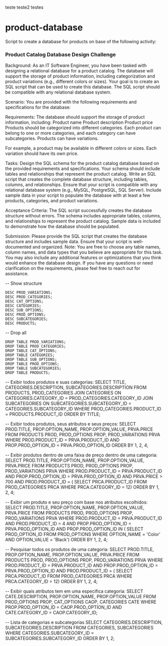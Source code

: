 teste
teste2
testes
# product-database
Script to create a database for products on base of the following activity:

### Product Catalog Database Design Challenge

Background: As an IT Software Engineer, you have been tasked with designing a relational database for a product catalog. The database will support the storage of product information, including categorization and product variations (e.g., different colors or sizes). Your goal is to create an SQL script that can be used to create this database. The SQL script should be compatible with any relational database system. 

Scenario: You are provided with the following requirements and specifications for the database: 

Requirements: 
The database should support the storage of product information, including: 
Product name
Product description
Product price
Products should be categorized into different categories.
Each product can belong to one or more categories, and each category can have subcategories. Products can have variations. 

For example, a product may be available in different colors or sizes. Each variation should have its own price. 

Tasks: 
Design the SQL schema for the product catalog database based on the provided requirements and specifications. 
Your schema should include tables and relationships that represent the product catalog. 
Write an SQL script that creates the complete database structure, including tables, columns, and relationships. Ensure that your script is compatible with any relational database system (e.g., MySQL, PostgreSQL, SQL Server). 
Include sample data in your script to populate the database with at least a few products, categories, and product variations. 

Acceptance Criteria: 
The SQL script successfully creates the database structure without errors. 
The schema includes appropriate tables, columns, and relationships to represent the product catalog. 
Sample data is included to demonstrate how the database should be populated. 

Submission: Please provide the SQL script that creates the database structure and includes sample data. Ensure that your script is well-documented and organized. 
Note: You are free to choose any table names, column names, and data types that you believe are appropriate for this task. You may also include any additional features or optimizations that you think would enhance the database design. If you have any questions or need clarification on the requirements, please feel free to reach out for assistance.


-- Show structure
```
DESC PROD_VARIATIONS;
DESC PROD_CATEGORIES;
DESC CAT_OPTIONS;
DESC CATEGORIES;
DESC SUB_OPTIONS;
DESC PROD_OPTIONS;
DESC SUBCATEGORIES;
DESC PRODUCTS;
```

-- Drop all
```
DROP TABLE PROD_VARIATIONS;
DROP TABLE PROD_CATEGORIES;
DROP TABLE CAT_OPTIONS;
DROP TABLE CATEGORIES;
DROP TABLE SUB_OPTIONS;
DROP TABLE PROD_OPTIONS;
DROP TABLE SUBCATEGORIES;
DROP TABLE PRODUCTS;
```

-- Exibir todos produtos e suas categorias:
SELECT TITLE, CATEGORIES.DESCRIPTION, SUBCATEGORIES.DESCRIPTION FROM PRODUCTS, PROD_CATEGORIES
JOIN CATEGORIES
ON CATEGORIES.CATEGORY_ID = PROD_CATEGORIES.CATEGORY_ID
JOIN SUBCATEGORIES
ON SUBCATEGORIES.SUBCATEGORY_ID = CATEGORIES.SUBCATEGORY_ID
WHERE PROD_CATEGORIES.PRODUCT_ID = PRODUCTS.PRODUCT_ID
ORDER BY TITLE;

-- Exibir todos produtos, seus atributos e seus preços:
SELECT 
PROD.TITLE, PROP.OPTION_NAME, PROP.OPTION_VALUE, PRVA.PRICE 
FROM 
PRODUCTS PROD, PROD_OPTIONS PROP, PROD_VARIATIONS PRVA
WHERE PROD.PRODUCT_ID = PRVA.PRODUCT_ID
AND PROP.PROD_OPTION_ID = PRVA.PROD_OPTION_ID
ORDER BY 1, 2, 4;

-- Exibir produtos dentro de uma faixa de preço dentro de uma categoria:
SELECT 
PROD.TITLE, PROP.OPTION_NAME, PROP.OPTION_VALUE, PRVA.PRICE 
FROM 
PRODUCTS PROD, PROD_OPTIONS PROP, PROD_VARIATIONS PRVA
WHERE PROD.PRODUCT_ID = PRVA.PRODUCT_ID
AND PROP.PROD_OPTION_ID = PRVA.PROD_OPTION_ID
AND PRVA.PRICE > 700
AND PROD.PRODUCT_ID = (
SELECT PRCA.PRODUCT_ID FROM PROD_CATEGORIES PRCA WHERE
PRCA.CATEGORY_ID = 12)
ORDER BY 1, 2, 4;

-- Exibir um produto e seu preço com base nos atributos escolhidos:
SELECT 
PROD.TITLE, PROP.OPTION_NAME, PROP.OPTION_VALUE, PRVA.PRICE 
FROM 
PRODUCTS PROD, PROD_OPTIONS PROP, PROD_VARIATIONS PRVA
WHERE PROD.PRODUCT_ID = PRVA.PRODUCT_ID
AND PROD.PRODUCT_ID = 4
AND PROP.PROD_OPTION_ID = PRVA.PROD_OPTION_ID
AND PROP.PROD_OPTION_ID IN (
SELECT PROD_OPTION_ID FROM PROD_OPTIONS WHERE
OPTION_NAME = 'Color' AND OPTION_VALUE = 'Black')
ORDER BY 1, 2, 4;

-- Pesquisar todos os produtos de uma categoria:
SELECT 
PROD.TITLE, PROP.OPTION_NAME, PROP.OPTION_VALUE, PRVA.PRICE 
FROM 
PRODUCTS PROD, PROD_OPTIONS PROP, PROD_VARIATIONS PRVA
WHERE PROD.PRODUCT_ID = PRVA.PRODUCT_ID
AND PROP.PROD_OPTION_ID = PRVA.PROD_OPTION_ID
AND PROD.PRODUCT_ID = (
SELECT PRCA.PRODUCT_ID FROM PROD_CATEGORIES PRCA WHERE
PRCA.CATEGORY_ID = 12)
ORDER BY 1, 2, 4;

-- Exibir quais atributos tem em uma especifica categoria:
SELECT CATE.DESCRIPTION, PROP.OPTION_NAME, PROP.OPTION_VALUE 
FROM PROD_OPTIONS PROP, CAT_OPTIONS CAOP, CATEGORIES CATE
WHERE PROP.PROD_OPTION_ID = CAOP.PROD_OPTION_ID
AND CATE.CATEGORY_ID = CAOP.CATEGORY_ID;

-- Lista de categorias e subcategorias
SELECT CATEGORIES.DESCRIPTION, SUBCATEGORIES.DESCRIPTION 
FROM CATEGORIES, SUBCATEGORIES
WHERE CATEGORIES.SUBCATEGORY_ID = SUBCATEGORIES.SUBCATEGORY_ID
ORDER BY 1, 2;
